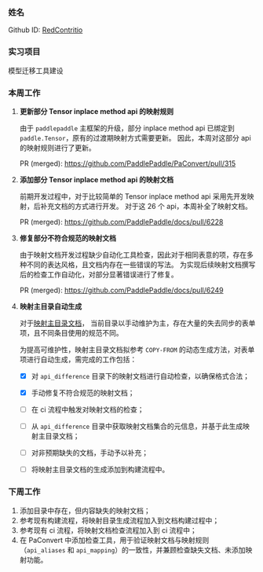 ### 姓名

Github ID: [RedContritio](https://github.com/RedContritio)

### 实习项目

模型迁移工具建设


### 本周工作

1. **更新部分 Tensor inplace method api 的映射规则**

    由于 `paddlepaddle` 主框架的升级，部分 inplace method api 已绑定到 `paddle.Tensor`，原有的过渡期映射方式需要更新。
    因此，本周对这部分 api 的映射规则进行了更新。

    PR (merged): https://github.com/PaddlePaddle/PaConvert/pull/315

2. **添加部分 Tensor inplace method api 的映射文档**

    前期开发过程中，对于比较简单的 Tensor inplace method api 采用先开发映射，后补充文档的方式进行开发。
    对于这 26 个 api，本周补全了映射文档。

    PR (merged): https://github.com/PaddlePaddle/docs/pull/6228

3. **修复部分不符合规范的映射文档**

    由于映射文档开发过程缺少自动化工具检查，因此对于相同表意的项，存在多种不同的表达风格，且文档内存在一些错误的写法。
    为实现后续映射文档撰写后的检查工作自动化，对部分显著错误进行了修复。

    PR (merged): https://github.com/PaddlePaddle/docs/pull/6249

4. **映射主目录自动生成**

    对于[映射主目录文档](https://github.com/PaddlePaddle/docs/blob/develop/docs/guides/model_convert/convert_from_pytorch/pytorch_api_mapping_cn.md)，
    当前目录以手动维护为主，存在大量的失去同步的表单项，且不同条目使用的规范不同。

    为提高可维护性，映射主目录文档拟参考 `COPY-FROM` 的动态生成方法，对表单项进行自动生成，需完成的工作包括：

    - [x] 对 `api_difference` 目录下的映射文档进行自动检查，以确保格式合法；
    - [x] 手动修复不符合规范的映射文档；
    - [ ] 在 ci 流程中触发对映射文档的检查；
    - [ ] 从 `api_difference` 目录中获取映射文档集合的元信息，并基于此生成映射主目录文档；
    - [ ] 对非预期缺失的文档，手动予以补充；
    - [ ] 将映射主目录文档的生成添加到构建流程中。


### 下周工作

1. 添加目录中存在，但内容缺失的映射文档；
2. 参考现有构建流程，将映射目录生成流程加入到文档构建过程中；
3. 参考现有 ci 流程，将映射文档检查流程加入到 ci 流程中；
4. 在 PaConvert 中添加检查工具，用于验证映射文档与映射规则 （`api_aliases` 和 `api_mapping`）的一致性，并兼顾检查缺失文档、未添加映射功能。